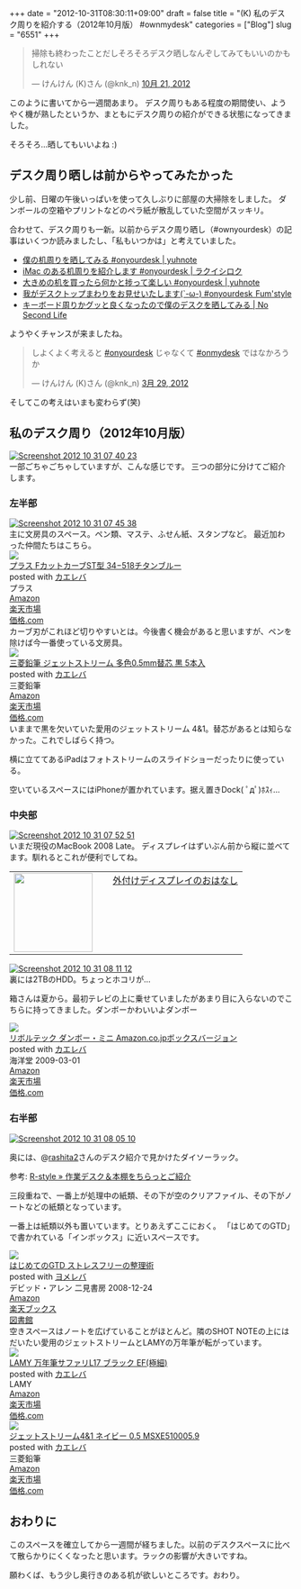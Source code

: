 +++
date = "2012-10-31T08:30:11+09:00"
draft = false
title = "(K) 私のデスク周りを紹介する（2012年10月版） #ownmydesk"
categories = ["Blog"]
slug = "6551"
+++

<blockquote class="twitter-tweet" lang="ja"><p>掃除も終わったことだしそろそろデスク晒しなんぞしてみてもいいのかもしれない</p>&mdash; けんけん (K)さん (@knk_n) <a href="https://twitter.com/knk_n/status/259992761586040832" data-datetime="2012-10-21T12:21:19+00:00">10月 21, 2012</a></blockquote>

このように書いてから一週間あまり。
デスク周りもある程度の期間使い、ようやく機が熟したというか、まともにデスク周りの紹介ができる状態になってきました。

そろそろ…晒してもいいよね :)<!--more--><h2>デスク周り晒しは前からやってみたかった</h2>
少し前、日曜の午後いっぱいを使って久しぶりに部屋の大掃除をしました。
ダンボールの空箱やプリントなどのペラ紙が散乱していた空間がスッキリ。

合わせて、デスク周りも一新。以前からデスク周り晒し（#ownyourdesk）の記事はいくつか読みましたし、「私もいつかは」と考えていました。

<ul>
<li><a  href="http://yuhnote.com/2012/03/27/onyourdesk/" target="_blank">僕の机周りを晒してみる #onyourdesk | yuhnote</a><script type="text/javascript">var url = "http://yuhnote.com/2012/03/27/onyourdesk/";</script><script src="http://api.b.st-hatena.com/entry.count?url=http://yuhnote.com/2012/03/27/onyourdesk/&callback=hatebTxt"></script></li>
<li><a  href="http://rakuishi.com/notebook/3106/" target="_blank">iMac のある机周りを紹介します #onyourdesk | ラクイシロク</a><script type="text/javascript">var url = "http://rakuishi.com/notebook/3106/";</script><script src="http://api.b.st-hatena.com/entry.count?url=http://rakuishi.com/notebook/3106/&callback=hatebTxt"></script></li>
<li><a  href="http://yuhnote.com/2012/05/05/large-desk/" target="_blank">大きめの机を買ったら何かと捗って楽しい #onyourdesk | yuhnote</a><script type="text/javascript">var url = "http://yuhnote.com/2012/05/05/large-desk/";</script><script src="http://api.b.st-hatena.com/entry.count?url=http://yuhnote.com/2012/05/05/large-desk/&callback=hatebTxt"></script></li>
<li><a  href="http://fmfmfmfm.blog87.fc2.com/blog-entry-872.html#more" target="_blank">我がデスクトップまわりをお見せいたします(`-ω-) #onyourdesk  Fum'style</a><script type="text/javascript">var url = "http://fmfmfmfm.blog87.fc2.com/blog-entry-872.html#more";</script><script src="http://api.b.st-hatena.com/entry.count?url=http://fmfmfmfm.blog87.fc2.com/blog-entry-872.html#more&callback=hatebTxt"></script></li>
<li><a  href="http://www.ttcbn.net/no_second_life/archives/20040" target="_blank">キーボード周りかグッと良くなったので僕のデスクを晒してみる | No Second Life</a><script type="text/javascript">var url = "http://www.ttcbn.net/no_second_life/archives/20040";</script><script src="http://api.b.st-hatena.com/entry.count?url=http://www.ttcbn.net/no_second_life/archives/20040&callback=hatebTxt"></script></li>
</ul>

ようやくチャンスが来ましたね。

<blockquote class="twitter-tweet" lang="ja"><p>しよくよく考えると <a href="https://twitter.com/search/%23onyourdesk">#onyourdesk</a> じゃなくて <a href="https://twitter.com/search/%23onmydesk">#onmydesk</a> ではなかろうか</p>&mdash; けんけん (K)さん (@knk_n) <a href="https://twitter.com/knk_n/status/185408344121548801" data-datetime="2012-03-29T16:49:28+00:00">3月 29, 2012</a></blockquote>
そしてこの考えはいまも変わらず(笑)

<h2>私のデスク周り（2012年10月版）</h2>
<div class="center"><a href="https://knk-n.com/images/2012/10/screenshot_2012-10-31_07.40.23.jpg"><img src="https://knk-n.com/images/2012/10/screenshot_2012-10-31_07.40.23.jpg" alt="Screenshot 2012 10 31 07 40 23" title="screenshot_2012-10-31_07.40.23.jpg" border="0" width="" height="auto" /></a></div>
一部ごちゃごちゃしていますが、こんな感じです。
三つの部分に分けてご紹介します。

<h3>左半部</h3>
<div class="center"><a href="https://knk-n.com/images/2012/10/screenshot_2012-10-31_07.45.38.jpg"><img src="https://knk-n.com/images/2012/10/screenshot_2012-10-31_07.45.38.jpg" alt="Screenshot 2012 10 31 07 45 38" title="screenshot_2012-10-31_07.45.38.jpg" border="0" width="" height="auto" /></a></div>
主に文房具のスペース。ペン類、マステ、ふせん紙、スタンプなど。
最近加わった仲間たちはこちら。
<div class="kaerebalink-box"><div class="kaerebalink-image"><a href="http://www.amazon.co.jp/exec/obidos/ASIN/B0079WLFJ2/knkn-22/ref=nosim/" rel="nofollow" target="_blank"><img src="http://ecx.images-amazon.com/images/I/314w8o5-r2L._SL160_.jpg" style="border: none;" /></a></div><div class="kaerebalink-info"><div class="kaerebalink-name"><a href="http://www.amazon.co.jp/exec/obidos/ASIN/B0079WLFJ2/knkn-22/ref=nosim/" rel="nofollow" target="_blank">プラス FカットカーブST型 34−518チタンブルー</a><div class="kaerebalink-powered-date">posted with <a href="http://kaereba.com" target="_blank">カエレバ</a></div></div><div class="kaerebalink-detail"> プラス     </div><div class="kaerebalink-link1"><div class="shoplinkamazon"><a href="http://www.amazon.co.jp/gp/search?keywords=F%83J%83b%83g%83J%81%5B%83uST%8C%5E%2034%81%7C518%83%60%83%5E%83%93&__mk_ja_JP=%83J%83%5E%83J%83i&tag=knkn-22" rel="nofollow" target="_blank" title="アマゾン" >Amazon</a></div><div class="shoplinkrakuten"><a href="http://hb.afl.rakuten.co.jp/hgc/0f5dc138.501851a3.0f5dc139.bdbe2eb7/?pc=http%3A%2F%2Fsearch.rakuten.co.jp%2Fsearch%2Fmall%2FF%25E3%2582%25AB%25E3%2583%2583%25E3%2583%2588%25E3%2582%25AB%25E3%2583%25BC%25E3%2583%2596ST%25E5%259E%258B%252034%25E2%2588%2592518%25E3%2583%2581%25E3%2582%25BF%25E3%2583%25B3%2F-%2Ff.1-p.1-s.1-sf.0-st.A-v.2%3Fx%3D0%26scid%3Daf_ich_link_urltxt%26m%3Dhttp%3A%2F%2Fm.rakuten.co.jp%2F" rel="nofollow" target="_blank" title="楽天市場" >楽天市場</a></div><div class="shoplinkkakakucom"><a href="http://kakaku.com/search_results/F%83J%83b%83g%83J%81%5B%83uST%8C%5E%2034%81%7C518%83%60%83%5E%83%93/" rel="nofollow" target="_blank" title="kakakucom" >価格.com</a></div></div></div></div>
カーブ刃がこれほど切りやすいとは。今後書く機会があると思いますが、ペンを除けば今一番使っている文房具。

<div class="kaerebalink-box"><div class="kaerebalink-image"><a href="http://www.amazon.co.jp/exec/obidos/ASIN/B007E66IZY/knkn-22/ref=nosim/" rel="nofollow" target="_blank"><img src="http://ecx.images-amazon.com/images/I/41MP7bqj%2BDL._SL160_.jpg" style="border: none;" /></a></div><div class="kaerebalink-info"><div class="kaerebalink-name"><a href="http://www.amazon.co.jp/exec/obidos/ASIN/B007E66IZY/knkn-22/ref=nosim/" rel="nofollow" target="_blank">三菱鉛筆 ジェットストリーム 多色0.5mm替芯 黒 5本入</a><div class="kaerebalink-powered-date">posted with <a href="http://kaereba.com" target="_blank">カエレバ</a></div></div><div class="kaerebalink-detail"> 三菱鉛筆     </div><div class="kaerebalink-link1"><div class="shoplinkamazon"><a href="http://www.amazon.co.jp/gp/search?keywords=%8EO%95H%89%94%95M%20%83W%83F%83b%83g%83X%83g%83%8A%81%5B%83%80&__mk_ja_JP=%83J%83%5E%83J%83i&tag=knkn-22" rel="nofollow" target="_blank" title="アマゾン" >Amazon</a></div><div class="shoplinkrakuten"><a href="http://hb.afl.rakuten.co.jp/hgc/0f5dc138.501851a3.0f5dc139.bdbe2eb7/?pc=http%3A%2F%2Fsearch.rakuten.co.jp%2Fsearch%2Fmall%2F%25E4%25B8%2589%25E8%258F%25B1%25E9%2589%259B%25E7%25AD%2586%2520%25E3%2582%25B8%25E3%2582%25A7%25E3%2583%2583%25E3%2583%2588%25E3%2582%25B9%25E3%2583%2588%25E3%2583%25AA%25E3%2583%25BC%25E3%2583%25A0%2F-%2Ff.1-p.1-s.1-sf.0-st.A-v.2%3Fx%3D0%26scid%3Daf_ich_link_urltxt%26m%3Dhttp%3A%2F%2Fm.rakuten.co.jp%2F" rel="nofollow" target="_blank" title="楽天市場" >楽天市場</a></div><div class="shoplinkkakakucom"><a href="http://kakaku.com/search_results/%8EO%95H%89%94%95M%20%83W%83F%83b%83g%83X%83g%83%8A%81%5B%83%80/" rel="nofollow" target="_blank" title="kakakucom" >価格.com</a></div></div></div></div>
いままで黒を欠いていた愛用のジェットストリーム 4&1。替芯があるとは知らなかった。これでしばらく持つ。

横に立ててあるiPadはフォトストリームのスライドショーだったりに使っている。

空いているスペースにはiPhoneが置かれています。据え置きDock( ﾟдﾟ)ﾎｽｨ…

<h3>中央部</h3>
<div class="center"><a href="https://knk-n.com/images/2012/10/screenshot_2012-10-31_07.52.51.jpg"><img src="https://knk-n.com/images/2012/10/screenshot_2012-10-31_07.52.51.jpg" alt="Screenshot 2012 10 31 07 52 51" title="screenshot_2012-10-31_07.52.51.jpg" border="0" width="" height="auto" /></a></div>
いまだ現役のMacBook 2008 Late。
ディスプレイはずいぶん前から縦に並べてます。馴れるとこれが便利でしてね。
<table width="100%"><td valign="top" width="160"><a href="https://knk-n.com/2011/02/05/%E5%A4%96%E4%BB%98%E3%81%91%E3%83%87%E3%82%A3%E3%82%B9%E3%83%97%E3%83%AC%E3%82%A4%E3%81%AE%E3%81%8A%E3%81%AF%E3%81%AA%E3%81%97/" target="_blank"><img border="0" src="https://knk-n.com/images/2012/10/screenshot_2012-10-31_07.57.01.jpg" alt="" width="140" height="" /></a></td><td valign="top"><a  href="https://knk-n.com/2011/02/05/%E5%A4%96%E4%BB%98%E3%81%91%E3%83%87%E3%82%A3%E3%82%B9%E3%83%97%E3%83%AC%E3%82%A4%E3%81%AE%E3%81%8A%E3%81%AF%E3%81%AA%E3%81%97/" target="_blank">外付けディスプレイのおはなし</a><script type="text/javascript">var url = "https://knk-n.com/2011/02/05/%E5%A4%96%E4%BB%98%E3%81%91%E3%83%87%E3%82%A3%E3%82%B9%E3%83%97%E3%83%AC%E3%82%A4%E3%81%AE%E3%81%8A%E3%81%AF%E3%81%AA%E3%81%97/";</script><script src="http://api.b.st-hatena.com/entry.count?url=https://knk-n.com/2011/02/05/%E5%A4%96%E4%BB%98%E3%81%91%E3%83%87%E3%82%A3%E3%82%B9%E3%83%97%E3%83%AC%E3%82%A4%E3%81%AE%E3%81%8A%E3%81%AF%E3%81%AA%E3%81%97/&callback=hatebTxt"></script>
</td>
</table>

<div class="center"><a href="https://knk-n.com/images/2012/10/screenshot_2012-10-31_08.11.12.jpg"><img src="https://knk-n.com/images/2012/10/screenshot_2012-10-31_08.11.12.jpg" alt="Screenshot 2012 10 31 08 11 12" title="screenshot_2012-10-31_08.11.12.jpg" border="0" width="" height="" /></a></div>
裏には2TBのHDD。ちょっとホコリが…

箱さんは夏から。最初テレビの上に乗せていましたがあまり目に入らないのでこちらに持ってきました。ダンボーかわいいよダンボー
<div class="kaerebalink-box"><div class="kaerebalink-image"><a href="http://www.amazon.co.jp/exec/obidos/ASIN/B001R23RS2/knkn-22/ref=nosim/" rel="nofollow" target="_blank"><img src="http://ecx.images-amazon.com/images/I/4150qW12FTL._SL160_.jpg" style="border: none;" /></a></div><div class="kaerebalink-info"><div class="kaerebalink-name"><a href="http://www.amazon.co.jp/exec/obidos/ASIN/B001R23RS2/knkn-22/ref=nosim/" rel="nofollow" target="_blank">リボルテック ダンボー・ミニ Amazon.co.jpボックスバージョン</a><div class="kaerebalink-powered-date">posted with <a href="http://kaereba.com" target="_blank">カエレバ</a></div></div><div class="kaerebalink-detail"> 海洋堂 2009-03-01    </div><div class="kaerebalink-link1"><div class="shoplinkamazon"><a href="http://www.amazon.co.jp/gp/search?keywords=Amazon.co.jp%83%7B%83b%83N%83X%83o%81%5B%83W%83%87%83%93%20%83%8A%83%7B%83%8B%83e%83b%83N%20%83_%83%93%83%7B%81%5B%81E%83%7E%83j&__mk_ja_JP=%83J%83%5E%83J%83i&tag=knkn-22" rel="nofollow" target="_blank" title="アマゾン" >Amazon</a></div><div class="shoplinkrakuten"><a href="http://hb.afl.rakuten.co.jp/hgc/0f5dc138.501851a3.0f5dc139.bdbe2eb7/?pc=http%3A%2F%2Fsearch.rakuten.co.jp%2Fsearch%2Fmall%2FAmazon.co.jp%25E3%2583%259C%25E3%2583%2583%25E3%2582%25AF%25E3%2582%25B9%25E3%2583%2590%25E3%2583%25BC%25E3%2582%25B8%25E3%2583%25A7%25E3%2583%25B3%2520%25E3%2583%25AA%25E3%2583%259C%25E3%2583%25AB%25E3%2583%2586%25E3%2583%2583%25E3%2582%25AF%2520%25E3%2583%2580%25E3%2583%25B3%25E3%2583%259C%25E3%2583%25BC%25E3%2583%25BB%25E3%2583%259F%25E3%2583%258B%2F-%2Ff.1-p.1-s.1-sf.0-st.A-v.2%3Fx%3D0%26scid%3Daf_ich_link_urltxt%26m%3Dhttp%3A%2F%2Fm.rakuten.co.jp%2F" rel="nofollow" target="_blank" title="楽天市場" >楽天市場</a></div><div class="shoplinkkakakucom"><a href="http://kakaku.com/search_results/Amazon.co.jp%83%7B%83b%83N%83X%83o%81%5B%83W%83%87%83%93%20%83%8A%83%7B%83%8B%83e%83b%83N%20%83_%83%93%83%7B%81%5B%81E%83%7E%83j/" rel="nofollow" target="_blank" title="kakakucom" >価格.com</a></div></div></div></div>

<h3>右半部</h3>
<div class="center"><a href="https://knk-n.com/images/2012/10/screenshot_2012-10-31_08.05.10.jpg"><img src="https://knk-n.com/images/2012/10/screenshot_2012-10-31_08.05.10.jpg" alt="Screenshot 2012 10 31 08 05 10" title="screenshot_2012-10-31_08.05.10.jpg" border="0" width="" height="auto" /></a></div>

奥には、@<a href="https://twitter.com/rashita2" target="_blank">rashita2</a>さんのデスク紹介で見かけたダイソーラック。

<p>参考: <a  href="http://rashita.net/blog/?p=8330" target="_blank">R-style » 作業デスク＆本棚をちらっとご紹介</a><script type="text/javascript">var url = "http://rashita.net/blog/?p=8330";</script><script src="http://api.b.st-hatena.com/entry.count?url=http://rashita.net/blog/?p=8330&callback=hatebTxt"></script></p>

三段重ねで、一番上が処理中の紙類、その下が空のクリアファイル、その下がノートなどの紙類となっています。

一番上は紙類以外も置いています。とりあえずここにおく。
「はじめてのGTD」で書かれている「インボックス」に近いスペースです。

<div class="booklink-box"><div class="booklink-image"><a href="http://www.amazon.co.jp/exec/obidos/asin/4576082116/knkn-22/" rel="nofollow" target="_blank"><img src="http://ecx.images-amazon.com/images/I/51umAMmeSlL._SL160_.jpg" style="border: none;" /></a></div><div class="booklink-info"><div class="booklink-name"><a href="http://www.amazon.co.jp/exec/obidos/asin/4576082116/knkn-22/" rel="nofollow" target="_blank">はじめてのGTD ストレスフリーの整理術</a><div class="booklink-powered-date">posted with <a href="http://yomereba.com" target="_blank">ヨメレバ</a></div></div><div class="booklink-detail">デビッド・アレン 二見書房 2008-12-24    </div><div class="booklink-link2"><div class="shoplinkamazon"><a href="http://www.amazon.co.jp/exec/obidos/asin/4576082116/knkn-22/" rel="nofollow" target="_blank" title="アマゾン" >Amazon</a></div><div class="shoplinkrakuten"><a href="http://hb.afl.rakuten.co.jp/hgc/0f5dc138.501851a3.0f5dc139.bdbe2eb7/?pc=http%3A%2F%2Fbooks.rakuten.co.jp%2Frb%2F5942235%2F%3Fscid%3Daf_ich_link_urltxt%26m%3Dhttp%3A%2F%2Fm.rakuten.co.jp%2Fev%2Fbook%2F" rel="nofollow" target="_blank" title="楽天ブックス" >楽天ブックス</a></div><div class="shoplinktoshokan"><a href="http://calil.jp/book/4576082116" rel="nofollow" target="_blank" title="図書館" >図書館</a></div></div></div><div class="booklink-footer"></div></div>
空きスペースはノートを広げていることがほとんど。隣のSHOT NOTEの上にはだいたい愛用のジェットストリームとLAMYの万年筆が転がっています。
<div class="kaerebalink-box"><div class="kaerebalink-image"><a href="http://www.amazon.co.jp/exec/obidos/ASIN/B000UTMMIO/knkn-22/ref=nosim/" rel="nofollow" target="_blank"><img src="http://ecx.images-amazon.com/images/I/41C8gURDIoL._SL160_.jpg" style="border: none;" /></a></div><div class="kaerebalink-info"><div class="kaerebalink-name"><a href="http://www.amazon.co.jp/exec/obidos/ASIN/B000UTMMIO/knkn-22/ref=nosim/" rel="nofollow" target="_blank">LAMY 万年筆サファリL17 ブラック EF(極細)</a><div class="kaerebalink-powered-date">posted with <a href="http://kaereba.com" target="_blank">カエレバ</a></div></div><div class="kaerebalink-detail"> LAMY     </div><div class="kaerebalink-link1"><div class="shoplinkamazon"><a href="http://www.amazon.co.jp/gp/search?keywords=L17&__mk_ja_JP=%83J%83%5E%83J%83i&tag=knkn-22" rel="nofollow" target="_blank" title="アマゾン" >Amazon</a></div><div class="shoplinkrakuten"><a href="http://hb.afl.rakuten.co.jp/hgc/0f5dc138.501851a3.0f5dc139.bdbe2eb7/?pc=http%3A%2F%2Fsearch.rakuten.co.jp%2Fsearch%2Fmall%2FL17%2F-%2Ff.1-p.1-s.1-sf.0-st.A-v.2%3Fx%3D0%26scid%3Daf_ich_link_urltxt%26m%3Dhttp%3A%2F%2Fm.rakuten.co.jp%2F" rel="nofollow" target="_blank" title="楽天市場" >楽天市場</a></div><div class="shoplinkkakakucom"><a href="http://kakaku.com/search_results/L17/" rel="nofollow" target="_blank" title="kakakucom" >価格.com</a></div></div></div></div>
<div class="kaerebalink-box"><div class="kaerebalink-image"><a href="http://www.amazon.co.jp/exec/obidos/ASIN/B004AYDUP4/knkn-22/ref=nosim/" rel="nofollow" target="_blank"><img src="http://ecx.images-amazon.com/images/I/21eRo2ou9VL._SL160_.jpg" style="border: none;" /></a></div><div class="kaerebalink-info"><div class="kaerebalink-name"><a href="http://www.amazon.co.jp/exec/obidos/ASIN/B004AYDUP4/knkn-22/ref=nosim/" rel="nofollow" target="_blank">ジェットストリーム4&1 ネイビー 0.5 MSXE510005.9</a><div class="kaerebalink-powered-date">posted with <a href="http://kaereba.com" target="_blank">カエレバ</a></div></div><div class="kaerebalink-detail"> 三菱鉛筆     </div><div class="kaerebalink-link1"><div class="shoplinkamazon"><a href="http://www.amazon.co.jp/gp/search?keywords=MSXE510005.9&__mk_ja_JP=%83J%83%5E%83J%83i&tag=knkn-22" rel="nofollow" target="_blank" title="アマゾン" >Amazon</a></div><div class="shoplinkrakuten"><a href="http://hb.afl.rakuten.co.jp/hgc/0f5dc138.501851a3.0f5dc139.bdbe2eb7/?pc=http%3A%2F%2Fsearch.rakuten.co.jp%2Fsearch%2Fmall%2FMSXE510005.9%2F-%2Ff.1-p.1-s.1-sf.0-st.A-v.2%3Fx%3D0%26scid%3Daf_ich_link_urltxt%26m%3Dhttp%3A%2F%2Fm.rakuten.co.jp%2F" rel="nofollow" target="_blank" title="楽天市場" >楽天市場</a></div><div class="shoplinkkakakucom"><a href="http://kakaku.com/search_results/MSXE510005.9/" rel="nofollow" target="_blank" title="kakakucom" >価格.com</a></div></div></div></div>
<h2>おわりに</h2>
このスペースを確立してから一週間が経ちました。以前のデスクスペースに比べて散らかりにくくなったと思います。ラックの影響が大きいですね。

願わくば、もう少し奥行きのある机が欲しいところです。おわり。
